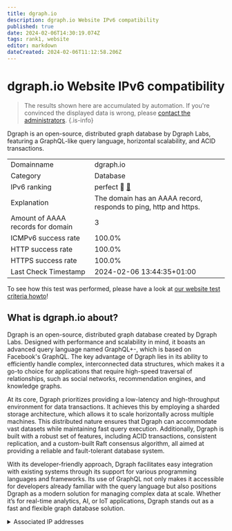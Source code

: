 ```yaml
---
title: dgraph.io
description: dgraph.io Website IPv6 compatibility
published: true
date: 2024-02-06T14:30:19.074Z
tags: rank1, website
editor: markdown
dateCreated: 2024-02-06T11:12:58.206Z
---
```


# dgraph.io Website IPv6 compatibility

> The results shown here are accumulated by automation. If you're convinced the displayed data is wrong, please [contact the administrators](/howto/chat). 
{.is-info}

Dgraph is an open-source, distributed graph database by Dgraph Labs, featuring a GraphQL-like query language, horizontal scalability, and ACID transactions.


|   |   |
| - | - |
| Domainname | dgraph.io
| Category | Database |
| IPv6 ranking | perfect :1st_place_medal: [🔗](/howto/ranking) |
| Explanation | The domain has an AAAA record, responds to ping, http and https. |
| Amount of AAAA records for domain | 3 |
| ICMPv6 success rate | 100.0%|
| HTTP success rate | 100.0% |
| HTTPS success rate | 100.0% |
| Last Check Timestamp | 2024-02-06 13:44:35+01:00 |

To see how this test was performed, please have a look at [our website test criteria howto](/howto/testcriteria/website)!


## What is dgraph.io about?
Dgraph is an open-source, distributed graph database created by Dgraph Labs. Designed with performance and scalability in mind, it boasts an advanced query language named GraphQL+-, which is based on Facebook's GraphQL. The key advantage of Dgraph lies in its ability to efficiently handle complex, interconnected data structures, which makes it a go-to choice for applications that require high-speed traversal of relationships, such as social networks, recommendation engines, and knowledge graphs.

At its core, Dgraph prioritizes providing a low-latency and high-throughput environment for data transactions. It achieves this by employing a sharded storage architecture, which allows it to scale horizontally across multiple machines. This distributed nature ensures that Dgraph can accommodate vast datasets while maintaining fast query execution. Additionally, Dgraph is built with a robust set of features, including ACID transactions, consistent replication, and a custom-built Raft consensus algorithm, all aimed at providing a reliable and fault-tolerant database system.

With its developer-friendly approach, Dgraph facilitates easy integration with existing systems through its support for various programming languages and frameworks. Its use of GraphQL not only makes it accessible for developers already familiar with the query language but also positions Dgraph as a modern solution for managing complex data at scale. Whether it’s for real-time analytics, AI, or IoT applications, Dgraph stands out as a fast and flexible graph database solution.



<details>
<summary>Associated IP addresses</summary>

2606:4700:20::ac43:482b

2606:4700:20::681a:3e1

2606:4700:20::681a:2e1

</details>
